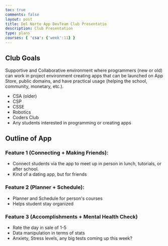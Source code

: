 ```yaml
---
toc: true
comments: false
layout: post
title: Del Norte App DevTeam Club Presentatio
description: Club Presentation
type: plans
courses: { 'csa': {'week':11} }
---
```


## Club Goals

Supportive and Collaborative environment where programmers (new or old) can work in project environment creating apps that can be launched on App Store, public domains, and  have practical usage (helping the school, community, monetary, etc.).

- CSA (older)
- CSP
- CSSE
- Robotics
- Coders Club
- Any students interested in programming or creating apps

## Outline of App

### Feature 1 (Connecting + Making Friends):
- Connect students via the app to meet up in person in lunch, tutorials, or after school.
- Kind of a dating app, but for friends

### Feature 2 (Planner + Schedule):
- Planner and Schedule for person's courses
- Helps student stay organized

### Feature 3 (Accomplishments + Mental Health Check)
- Rate the day in sale of 1-5
- Data manipulation in terms of stats 
- Anxiety, Stress levels, any big tests coming up this week?

